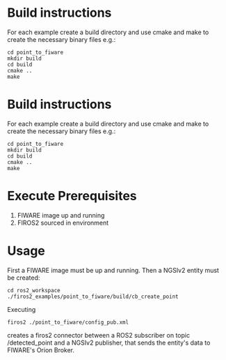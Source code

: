 # Build instructions
For each example create a build directory and use cmake and make to create the necessary binary files e.g.:

```
cd point_to_fiware
mkdir build
cd build
cmake ..
make
```

# Build instructions
For each example create a build directory and use cmake and make to create the necessary binary files e.g.:

```
cd point_to_fiware
mkdir build
cd build
cmake ..
make
```
# Execute Prerequisites
1. FIWARE image up and running
2. FIROS2 sourced in environment

# Usage
First a FIWARE image must be up and running.
Then a NGSIv2 entity must be created:
```
cd ros2_workspace
./firos2_examples/point_to_fiware/build/cb_create_point
```

Executing
```
firos2 ./point_to_fiware/config_pub.xml
```
creates a firos2 connector between a ROS2 subscriber on topic /detected_point and a NGSIv2 publisher, that sends the entity's data to FIWARE's Orion Broker.
